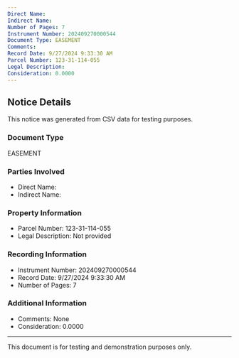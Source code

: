 ```yaml
---
Direct Name: 
Indirect Name: 
Number of Pages: 7
Instrument Number: 202409270000544
Document Type: EASEMENT
Comments: 
Record Date: 9/27/2024 9:33:30 AM
Parcel Number: 123-31-114-055
Legal Description: 
Consideration: 0.0000
---
```


## Notice Details

This notice was generated from CSV data for testing purposes.

### Document Type
EASEMENT

### Parties Involved
- Direct Name: 
- Indirect Name: 

### Property Information
- Parcel Number: 123-31-114-055
- Legal Description: Not provided

### Recording Information
- Instrument Number: 202409270000544
- Record Date: 9/27/2024 9:33:30 AM
- Number of Pages: 7

### Additional Information
- Comments: None
- Consideration: 0.0000

---

This document is for testing and demonstration purposes only.
